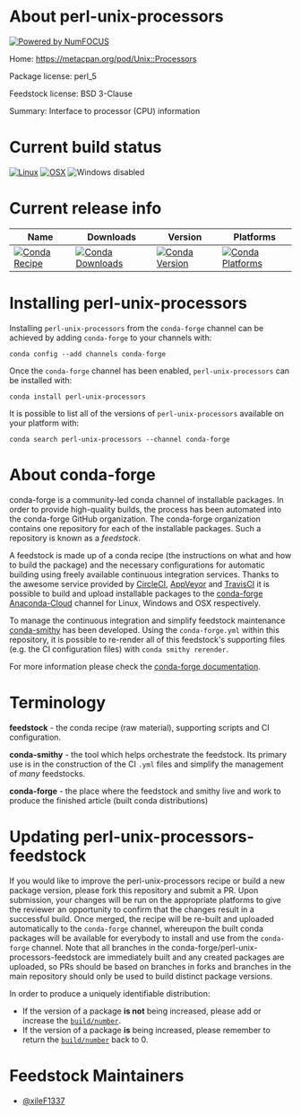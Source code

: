 About perl-unix-processors
==========================

[![Powered by NumFOCUS](https://img.shields.io/badge/powered%20by-NumFOCUS-orange.svg?style=flat&colorA=E1523D&colorB=007D8A)](http://numfocus.org)

Home: https://metacpan.org/pod/Unix::Processors

Package license: perl_5

Feedstock license: BSD 3-Clause

Summary: Interface to processor (CPU) information



Current build status
====================

[![Linux](https://img.shields.io/circleci/project/github/conda-forge/perl-unix-processors-feedstock/master.svg?label=Linux)](https://circleci.com/gh/conda-forge/perl-unix-processors-feedstock)
[![OSX](https://img.shields.io/travis/conda-forge/perl-unix-processors-feedstock/master.svg?label=macOS)](https://travis-ci.org/conda-forge/perl-unix-processors-feedstock)
![Windows disabled](https://img.shields.io/badge/Windows-disabled-lightgrey.svg)

Current release info
====================

| Name | Downloads | Version | Platforms |
| --- | --- | --- | --- |
| [![Conda Recipe](https://img.shields.io/badge/recipe-perl--unix--processors-green.svg)](https://anaconda.org/conda-forge/perl-unix-processors) | [![Conda Downloads](https://img.shields.io/conda/dn/conda-forge/perl-unix-processors.svg)](https://anaconda.org/conda-forge/perl-unix-processors) | [![Conda Version](https://img.shields.io/conda/vn/conda-forge/perl-unix-processors.svg)](https://anaconda.org/conda-forge/perl-unix-processors) | [![Conda Platforms](https://img.shields.io/conda/pn/conda-forge/perl-unix-processors.svg)](https://anaconda.org/conda-forge/perl-unix-processors) |

Installing perl-unix-processors
===============================

Installing `perl-unix-processors` from the `conda-forge` channel can be achieved by adding `conda-forge` to your channels with:

```
conda config --add channels conda-forge
```

Once the `conda-forge` channel has been enabled, `perl-unix-processors` can be installed with:

```
conda install perl-unix-processors
```

It is possible to list all of the versions of `perl-unix-processors` available on your platform with:

```
conda search perl-unix-processors --channel conda-forge
```


About conda-forge
=================

conda-forge is a community-led conda channel of installable packages.
In order to provide high-quality builds, the process has been automated into the
conda-forge GitHub organization. The conda-forge organization contains one repository
for each of the installable packages. Such a repository is known as a *feedstock*.

A feedstock is made up of a conda recipe (the instructions on what and how to build
the package) and the necessary configurations for automatic building using freely
available continuous integration services. Thanks to the awesome service provided by
[CircleCI](https://circleci.com/), [AppVeyor](https://www.appveyor.com/)
and [TravisCI](https://travis-ci.org/) it is possible to build and upload installable
packages to the [conda-forge](https://anaconda.org/conda-forge)
[Anaconda-Cloud](https://anaconda.org/) channel for Linux, Windows and OSX respectively.

To manage the continuous integration and simplify feedstock maintenance
[conda-smithy](https://github.com/conda-forge/conda-smithy) has been developed.
Using the ``conda-forge.yml`` within this repository, it is possible to re-render all of
this feedstock's supporting files (e.g. the CI configuration files) with ``conda smithy rerender``.

For more information please check the [conda-forge documentation](https://conda-forge.org/docs/).

Terminology
===========

**feedstock** - the conda recipe (raw material), supporting scripts and CI configuration.

**conda-smithy** - the tool which helps orchestrate the feedstock.
                   Its primary use is in the construction of the CI ``.yml`` files
                   and simplify the management of *many* feedstocks.

**conda-forge** - the place where the feedstock and smithy live and work to
                  produce the finished article (built conda distributions)


Updating perl-unix-processors-feedstock
=======================================

If you would like to improve the perl-unix-processors recipe or build a new
package version, please fork this repository and submit a PR. Upon submission,
your changes will be run on the appropriate platforms to give the reviewer an
opportunity to confirm that the changes result in a successful build. Once
merged, the recipe will be re-built and uploaded automatically to the
`conda-forge` channel, whereupon the built conda packages will be available for
everybody to install and use from the `conda-forge` channel.
Note that all branches in the conda-forge/perl-unix-processors-feedstock are
immediately built and any created packages are uploaded, so PRs should be based
on branches in forks and branches in the main repository should only be used to
build distinct package versions.

In order to produce a uniquely identifiable distribution:
 * If the version of a package **is not** being increased, please add or increase
   the [``build/number``](https://conda.io/docs/user-guide/tasks/build-packages/define-metadata.html#build-number-and-string).
 * If the version of a package **is** being increased, please remember to return
   the [``build/number``](https://conda.io/docs/user-guide/tasks/build-packages/define-metadata.html#build-number-and-string)
   back to 0.

Feedstock Maintainers
=====================

* [@xileF1337](https://github.com/xileF1337/)

